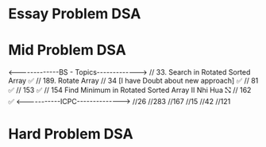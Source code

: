 # Essay Problem DSA




# Mid Problem DSA

 <-------------BS - Topics------------->
   // 33. Search in Rotated Sorted Array ✅
   // 189. Rotate Array
   // 34 [I have Doubt about new approach] ✅
   // 81  ✅
   // 153 ✅
   // 154 Find Minimum in Rotated Sorted Array II Nhi Hua ⛞
   // 162 ✅
 <-----------ICPC-------------->
   //26
   //283
   //167
   //15
   //42
   //121


# Hard Problem DSA